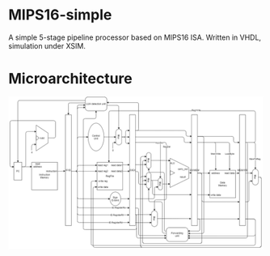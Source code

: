 # MIPS16-simple
A simple 5-stage pipeline processor based on MIPS16 ISA.
Written in VHDL, simulation under XSIM.

# Microarchitecture
<img src = "https://github.com/sheldonz7/MIPS16-simple/blob/main/block_diagram_3.png">
